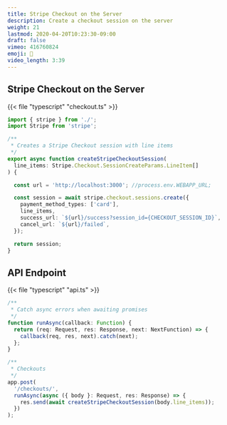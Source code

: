 ```yaml
---
title: Stripe Checkout on the Server
description: Create a checkout session on the server
weight: 21
lastmod: 2020-04-20T10:23:30-09:00
draft: false
vimeo: 416760824
emoji: 🛒
video_length: 3:39
---
```


## Stripe Checkout on the Server

{{< file "typescript" "checkout.ts" >}}
```typescript
import { stripe } from './';
import Stripe from 'stripe';

/**
 * Creates a Stripe Checkout session with line items
 */
export async function createStripeCheckoutSession(
  line_items: Stripe.Checkout.SessionCreateParams.LineItem[]
) {

  const url = 'http://localhost:3000'; //process.env.WEBAPP_URL;

  const session = await stripe.checkout.sessions.create({
    payment_method_types: ['card'],
    line_items,
    success_url: `${url}/success?session_id={CHECKOUT_SESSION_ID}`,
    cancel_url: `${url}/failed`,
  });

  return session;
}

```

## API Endpoint

{{< file "typescript" "api.ts" >}}
```typescript
/**
 * Catch async errors when awaiting promises 
 */
function runAsync(callback: Function) {
  return (req: Request, res: Response, next: NextFunction) => {
    callback(req, res, next).catch(next);
  };
}

/**
 * Checkouts
 */
app.post(
  '/checkouts/',
  runAsync(async ({ body }: Request, res: Response) => {
    res.send(await createStripeCheckoutSession(body.line_items));
  })
);

```

